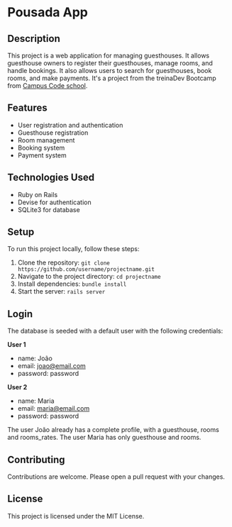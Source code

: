 # Pousada App

## Description

This project is a web application for managing guesthouses. It allows guesthouse owners to register their guesthouses, manage rooms, and handle bookings. It also allows users to search for guesthouses, book rooms, and make payments.
It's a project from the treinaDev Bootcamp from [Campus Code school](https://www.campuscode.com.br/inicio).

## Features

- User registration and authentication
- Guesthouse registration
- Room management
- Booking system
- Payment system

## Technologies Used

- Ruby on Rails
- Devise for authentication
- SQLite3 for database

## Setup

To run this project locally, follow these steps:

1. Clone the repository: `git clone https://github.com/username/projectname.git`
2. Navigate to the project directory: `cd projectname`
3. Install dependencies: `bundle install`
5. Start the server: `rails server`

## Login

The database is seeded with a default user with the following credentials:

**User 1**
- name: João
- email: joao@email.com
- password: password

**User 2**
- name: Maria
- email: maria@email.com
- password: password

The user João already has a complete profile, with a guesthouse, rooms and rooms_rates.
The user Maria has only guesthouse and rooms.

## Contributing

Contributions are welcome. Please open a pull request with your changes.

## License

This project is licensed under the MIT License.